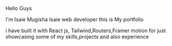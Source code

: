 
Hello Guys

I'm Isaie Mugisha Isaie web developer this is My portfolio

i have built it with React js, Tailwind,Routers,Framer motion
 for just showcasing some of my skills,projects and also experience